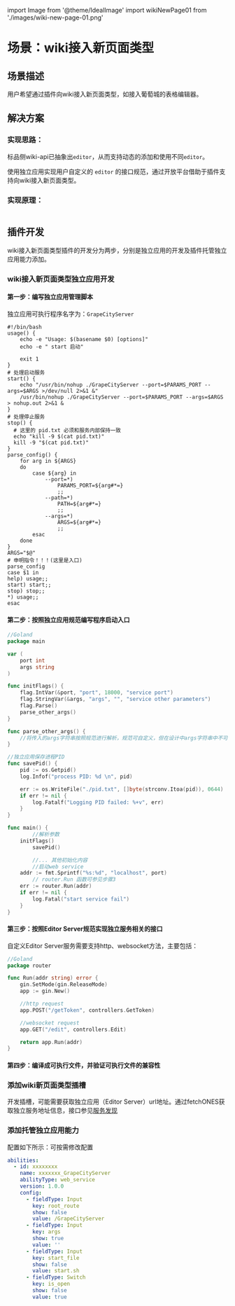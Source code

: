 import Image from '@theme/IdealImage'
import wikiNewPage01 from './images/wiki-new-page-01.png'

# 场景：wiki接入新页面类型

## 场景描述

用户希望通过插件向wiki接入新页面类型，如接入葡萄城的表格编辑器。

## 解决方案

### 实现思路：

标品侧wiki-api已抽象出`editor`，从而支持动态的添加和使用不同`editor`。

使用独立应用实现用户自定义的 `editor` 的接口规范，通过开放平台借助于插件支持向wiki接入新页面类型。

### 实现原理：

<Image img={wikiNewPage01}></Image>

## 插件开发

wiki接入新页面类型插件的开发分为两步，分别是独立应用的开发及插件托管独立应用能力添加。

### wiki接入新页面类型独立应用开发

#### 第一步：编写独立应用管理脚本

独立应用可执行程序名字为：`GrapeCityServer`

```shell title="workspace/start.sh"
#!/bin/bash
usage() {
    echo -e "Usage: $(basename $0) [options]"
    echo -e " start 启动"

    exit 1
}
# 处理启动服务
start() {
    echo "/usr/bin/nohup ./GrapeCityServer --port=$PARAMS_PORT --args=$ARGS >/dev/null 2>&1 &"
    /usr/bin/nohup ./GrapeCityServer --port=$PARAMS_PORT --args=$ARGS > nohup.out 2>&1 &
}
# 处理停止服务
stop() {
  # 这里的 pid.txt 必须和服务内部保持一致
  echo "kill -9 $(cat pid.txt)"
  kill -9 "$(cat pid.txt)"
}
parse_config() {
    for arg in ${ARGS}
    do
        case ${arg} in
            --port=*)
                PARAMS_PORT=${arg#*=}
                ;;
            --path=*)
                PATH=${arg#*=}
                ;;
            --args=*)
                ARGS=${arg#*=}
                ;;
        esac
    done
}
ARGS="$@"
# 申明指令！！！(这里是入口)
parse_config
case $1 in
help) usage;;
start) start;;
stop) stop;;
*) usage;;
esac
```

#### 第二步：按照独立应用规范编写程序启动入口

```go
//Goland
package main

var (
	port int
	args string
)

func initFlags() {
	flag.IntVar(&port, "port", 18000, "service port")
	flag.StringVar(&args, "args", "", "service other parameters")
	flag.Parse()
	parse_other_args()
}

func parse_other_args() {
    //将传入的args字符串按照规范进行解析，规范可自定义，但在设计中args字符串中不可有空白符
}

//独立应用保存进程PID
func savePid() {
	pid := os.Getpid()
	log.Infof("process PID: %d \n", pid)

	err := os.WriteFile("./pid.txt", []byte(strconv.Itoa(pid)), 0644)
	if err != nil {
		log.Fatalf("Logging PID failed: %+v", err)
	}
}

func main() {
        //解析参数
	initFlags()
        savePid()

        //... 其他初始化内容
        //启动web service
	addr := fmt.Sprintf("%s:%d", "localhost", port)
        // router.Run 函数可参见步骤3
	err := router.Run(addr)
	if err != nil {
		log.Fatal("start service fail")
	}
}
```

#### 第三步：按照Editor Server规范实现独立服务相关的接口

自定义Editor Server服务需要支持http、websocket方法，主要包括：

```go
//Goland
package router

func Run(addr string) error {
	gin.SetMode(gin.ReleaseMode)
	app := gin.New()

	//http request
	app.POST("/getToken", controllers.GetToken)

	//websocket request
	app.GET("/edit", controllers.Edit)

	return app.Run(addr)
}
```

#### 第四步：编译成可执行文件，并验证可执行文件的兼容性

### 添加wiki新页面类型插槽

开发插槽，可能需要获取独立应用（Editor Server）url地址。通过fetchONES获取独立服务地址信息，接口参见[服务发现](./apis/independent-service)

### 添加托管独立应用能力

配置如下所示：可按需修改配置

```yaml title="config/plugin.yaml"
abilities:
  - id: xxxxxxxx
    name: xxxxxxx_GrapeCityServer
    abilityType: web_service
    version: 1.0.0
    config:
      - fieldType: Input
        key: root_route
        show: false
        value: /GrapeCityServer
      - fieldType: Input
        key: args
        show: true
        value: ''
      - fieldType: Input
        key: start_file
        show: false
        value: start.sh
      - fieldType: Switch
        key: is_open
        show: false
        value: true
```
